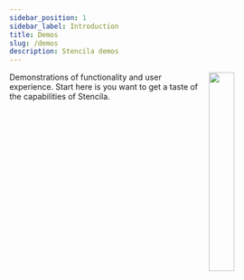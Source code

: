 ```yaml
---
sidebar_position: 1
sidebar_label: Introduction
title: Demos
slug: /demos
description: Stencila demos
---
```


<img align="right" width="30%" src="/img/illustrations/demos.svg" />

Demonstrations of functionality and user experience. Start here is you want to get a taste of the capabilities of Stencila.
